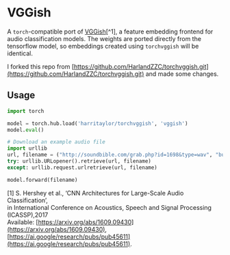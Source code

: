 # VGGish

A `torch`-compatible port of [VGGish](https://github.com/tensorflow/models/tree/master/research/audioset)[^1], a feature embedding frontend for audio classification models. The weights are ported directly from the tensorflow model, so embeddings created using `torchvggish` will be identical.

I forked this repo from [https://github.com/HarlandZZC/torchvggish.git](https://github.com/HarlandZZC/torchvggish.git) and made some changes.

## Usage

```python
import torch

model = torch.hub.load('harritaylor/torchvggish', 'vggish')
model.eval()

# Download an example audio file
import urllib
url, filename = ("http://soundbible.com/grab.php?id=1698&type=wav", "bus_chatter.wav")
try: urllib.URLopener().retrieve(url, filename)
except: urllib.request.urlretrieve(url, filename)

model.forward(filename)
```

[1]  S. Hershey et al., ‘CNN Architectures for Large-Scale Audio Classification’,\
    in International Conference on Acoustics, Speech and Signal Processing (ICASSP),2017\
    Available: [https://arxiv.org/abs/1609.09430](https://arxiv.org/abs/1609.09430), [https://ai.google/research/pubs/pub45611](https://ai.google/research/pubs/pub45611).
